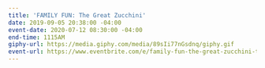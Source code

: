 ```yaml
---
title: 'FAMILY FUN: The Great Zucchini'
date: 2019-09-05 20:38:00 -04:00
event-date: 2020-07-12 08:30:00 -04:00
end-time: 1115AM
giphy-url: https://media.giphy.com/media/89sIi77nGsdnq/giphy.gif
event-url: https://www.eventbrite.com/e/family-fun-the-great-zucchini-tickets-92597191693
---
```


